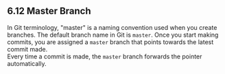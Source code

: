 ## 6.12 Master Branch
In Git terminology, "master" is a naming convention used when you create branches.
The default branch name in Git is `master`. Once you start making commits,
you are assigned a `master` branch that points towards the latest commit 
made. \
Every time a commit is made, the `master` branch forwards the pointer
automatically.